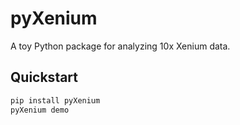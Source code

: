 # pyXenium

A toy Python package for analyzing 10x Xenium data.

## Quickstart
```bash
pip install pyXenium
pyXenium demo
```
